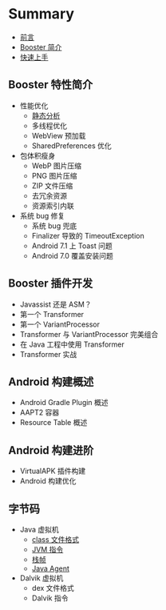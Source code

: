 # Summary

* [前言](./README.md)
* [Booster 简介](./overview.md)
* [快速上手](./getting-started.md)

## Booster 特性简介

* 性能优化
  * [静态分析](./performance/booster-static-analysis.md)
  * 多线程优化
  * WebView 预加载
  * SharedPreferences 优化
* 包体积瘦身
  * WebP 图片压缩
  * PNG 图片压缩
  * ZIP 文件压缩
  * 去冗余资源
  * 资源索引内联
* 系统 bug 修复
  * 系统 bug 兜底
  * Finalizer 导致的 TimeoutException
  * Android 7.1 上 Toast 问题
  * Android 7.0 覆盖安装问题

## Booster 插件开发

* Javassist 还是 ASM？
* 第一个 Transformer
* 第一个 VariantProcessor
* Transformer 与 VariantProcessor 完美组合
* 在 Java 工程中使用 Transformer
* Transformer 实战

## Android 构建概述

* Android Gradle Plugin 概述
* AAPT2 容器
* Resource Table 概述

## Android 构建进阶

* VirtualAPK 插件构建
* Android 构建优化

## 字节码

* Java 虚拟机
    * [class 文件格式](./jvm/class-file.md)
    * [JVM 指令](./jvm/instructions.md)
    * [栈帧](./jvm/frame.md)
    * [Java Agent](./jvm/java-agent.md)
* Dalvik 虚拟机
    * dex 文件格式
    * Dalvik 指令
